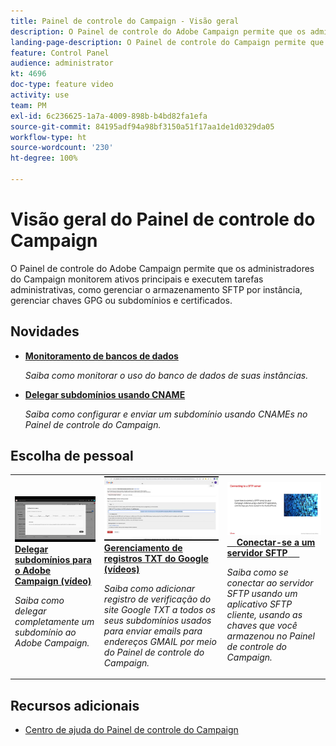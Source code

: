 ```yaml
---
title: Painel de controle do Campaign - Visão geral
description: O Painel de controle do Adobe Campaign permite que os administradores do Adobe Campaign monitorem ativos principais e executem tarefas administrativas, como gerenciar o armazenamento SFTP por instância, gerenciar chaves GPG ou subdomínios e certificados.
landing-page-description: O Painel de controle do Campaign permite que os administradores do Campaign executem tarefas administrativas, como gerenciar armazenamento SFTP, chaves GPG ou subdomínios e certificados.
feature: Control Panel
audience: administrator
kt: 4696
doc-type: feature video
activity: use
team: PM
exl-id: 6c236625-1a7a-4009-898b-b4bd82fa1efa
source-git-commit: 84195adf94a98bf3150a51f17aa1de1d0329da05
workflow-type: ht
source-wordcount: '230'
ht-degree: 100%

---
```


# Visão geral do Painel de controle do Campaign

O Painel de controle do Adobe Campaign permite que os administradores do Campaign monitorem ativos principais e executem tarefas administrativas, como gerenciar o armazenamento SFTP por instância, gerenciar chaves GPG ou subdomínios e certificados.

## Novidades

* **[Monitoramento de bancos de dados](/help/control-panel-tutorials/performance-monitoring/monitoring-databases.md)**

   *Saiba como monitorar o uso do banco de dados de suas instâncias.*

* **[Delegar subdomínios usando CNAME](/help/control-panel-tutorials/subdomains-and-certificates/delegating-subdomains-using-cname.md)**

   *Saiba como configurar e enviar um subdomínio usando CNAMEs no Painel de controle do Campaign.*

## Escolha de pessoal

<table>
<tr>
  <td>
    <a href="./subdomains-and-certificates/subdomain-delegation.md"> 
      <img alt="Delegar subdomínios para o Adobe Campaign (vídeo)" src="./assets/31390.jpg"/>
    </a>
    <div>
      <a href="./subdomains-and-certificates/subdomain-delegation.md">
    <strong>Delegar subdomínios para o Adobe Campaign (vídeo)</strong>
    </a>
    </div>
    <p>
    <em>Saiba como delegar completamente um subdomínio ao Adobe Campaign.</em>
    <p>
  </td>
   <td>
    <a href="./subdomains-and-certificates/google-txt-record-management.md">
      <img alt="Gerenciamento de registros TXT do Google (vídeos)" src="./assets/32369.jpg" />
    </a>
    <div>
    <a href="./subdomains-and-certificates/google-txt-record-management.md">
    <strong>Gerenciamento de registros TXT do Google (vídeos)</strong>
    </a>
    </div>
    <p>
    <em> Saiba como adicionar registro de verificação do site Google TXT a todos os seus subdomínios usados para enviar emails para endereços GMAIL por meio do Painel de controle do Campaign.</em>
    <p>
  </td>
  <td>
    <a href="./sftp-management/connect-to-sftp-server.md">
      <img alt="Conectar-se a um servidor SFTP" src="./assets/27263.jpg" />
    </a>
    <div>
      <a href="./sftp-management/connect-to-sftp-server.md">
    <strong>Conectar-se a um servidor SFTP</strong>
    </a>
    </div>
    <p>
    <em>Saiba como se conectar ao servidor SFTP usando um aplicativo SFTP cliente, usando as chaves que você armazenou no Painel de controle do Campaign. </em>
    <p>
  </td>
</tr>
</table>

## Recursos adicionais

* [Centro de ajuda do Painel de controle do Campaign](https://experienceleague.adobe.com/docs/control-panel/using/control-panel-home.html?lang=br)
